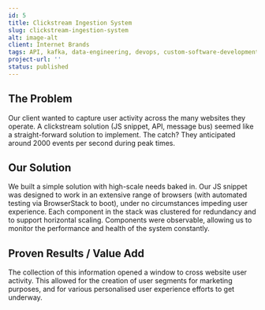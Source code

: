 ```yaml
---
id: 5
title: Clickstream Ingestion System
slug: clickstream-ingestion-system
alt: image-alt
client: Internet Brands
tags: API, kafka, data-engineering, devops, custom-software-development
project-url: ''
status: published
---
```


<div class="problem">
<h2 class="subheading">The Problem</h2>
<p>
Our client wanted to capture user activity across the many websites they operate. A clickstream solution (JS snippet, API, message bus) seemed like a straight-forward solution to implement. The catch? They anticipated around 2000 events per second during peak times.
</p>
</div>

<div class="solution">
<h2 class="subheading">Our Solution</h2>
<p>
We built a simple solution with high-scale needs baked in. Our JS snippet was designed to work in an extensive range of browsers (with automated testing via BrowserStack to boot), under no circumstances impeding user experience. Each component in the stack was clustered for redundancy and to support horizontal scaling. Components were observable, allowing us to monitor the performance and health of the system constantly.
</p>
</div>

<div class="value">
<h2 class="subheading">Proven Results / Value Add</h2>
<p>
The collection of this information opened a window to cross website user activity. This allowed for the creation of user segments for marketing purposes, and for various personalised user experience efforts to get underway.
</p>
</div>
